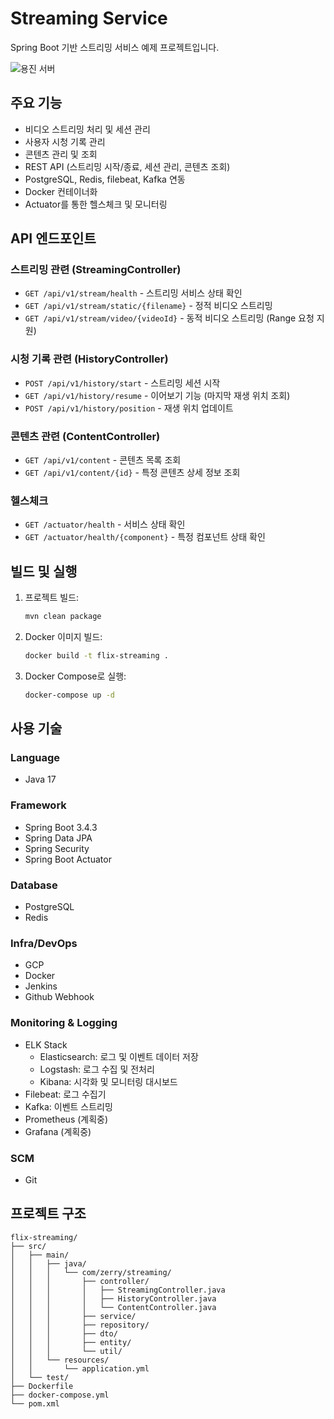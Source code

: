 # Streaming Service

Spring Boot 기반 스트리밍 서비스 예제 프로젝트입니다.

![용진 서버](https://github.com/user-attachments/assets/2d017b86-7749-457a-8a53-1718ce33c919)

## 주요 기능

-   비디오 스트리밍 처리 및 세션 관리
-   사용자 시청 기록 관리
-   콘텐츠 관리 및 조회
-   REST API (스트리밍 시작/종료, 세션 관리, 콘텐츠 조회)
-   PostgreSQL, Redis, filebeat, Kafka 연동
-   Docker 컨테이너화
-   Actuator를 통한 헬스체크 및 모니터링

## API 엔드포인트

### 스트리밍 관련 (StreamingController)

-   `GET /api/v1/stream/health` - 스트리밍 서비스 상태 확인
-   `GET /api/v1/stream/static/{filename}` - 정적 비디오 스트리밍
-   `GET /api/v1/stream/video/{videoId}` - 동적 비디오 스트리밍 (Range 요청 지원)

### 시청 기록 관련 (HistoryController)

-   `POST /api/v1/history/start` - 스트리밍 세션 시작
-   `GET /api/v1/history/resume` - 이어보기 기능 (마지막 재생 위치 조회)
-   `POST /api/v1/history/position` - 재생 위치 업데이트

### 콘텐츠 관련 (ContentController)

-   `GET /api/v1/content` - 콘텐츠 목록 조회
-   `GET /api/v1/content/{id}` - 특정 콘텐츠 상세 정보 조회

### 헬스체크

-   `GET /actuator/health` - 서비스 상태 확인
-   `GET /actuator/health/{component}` - 특정 컴포넌트 상태 확인

## 빌드 및 실행

1. 프로젝트 빌드:

    ```bash
    mvn clean package
    ```

2. Docker 이미지 빌드:

    ```bash
    docker build -t flix-streaming .
    ```

3. Docker Compose로 실행:
    ```bash
    docker-compose up -d
    ```

## 사용 기술

### Language

-   Java 17

### Framework

-   Spring Boot 3.4.3
-   Spring Data JPA
-   Spring Security
-   Spring Boot Actuator

### Database

-   PostgreSQL
-   Redis

### Infra/DevOps

-   GCP
-   Docker
-   Jenkins
-   Github Webhook

### Monitoring & Logging

-   ELK Stack
    -   Elasticsearch: 로그 및 이벤트 데이터 저장
    -   Logstash: 로그 수집 및 전처리
    -   Kibana: 시각화 및 모니터링 대시보드
-   Filebeat: 로그 수집기
-   Kafka: 이벤트 스트리밍
-   Prometheus (계획중)
-   Grafana (계획중)

### SCM

-   Git

## 프로젝트 구조

```
flix-streaming/
├── src/
│   ├── main/
│   │   ├── java/
│   │   │   └── com/zerry/streaming/
│   │   │       ├── controller/
│   │   │       │   ├── StreamingController.java
│   │   │       │   ├── HistoryController.java
│   │   │       │   └── ContentController.java
│   │   │       ├── service/
│   │   │       ├── repository/
│   │   │       ├── dto/
│   │   │       ├── entity/
│   │   │       └── util/
│   │   └── resources/
│   │       └── application.yml
│   └── test/
├── Dockerfile
├── docker-compose.yml
└── pom.xml
```
